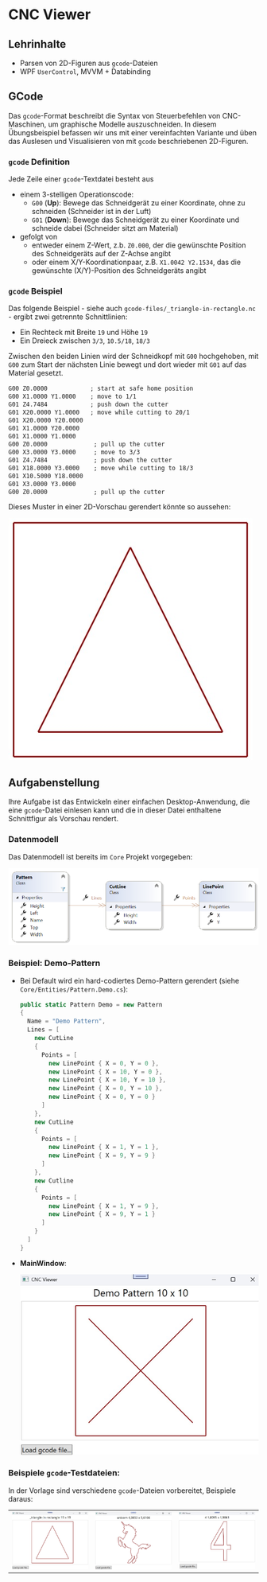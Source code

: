 # CNC Viewer

## Lehrinhalte

- Parsen von 2D-Figuren aus `gcode`-Dateien
- WPF `UserControl`, MVVM + Databinding

## GCode

Das `gcode`-Format beschreibt die Syntax von Steuerbefehlen von CNC-Maschinen, um graphische Modelle auszuschneiden. In diesem Übungsbeispiel befassen wir uns mit einer vereinfachten Variante und üben das Auslesen und Visualisieren von mit `gcode` beschriebenen 2D-Figuren.

### `gcode` Definition

Jede Zeile einer `gcode`-Textdatei besteht aus

- einem 3-stelligen Operationscode:
  - `G00` (**Up**): Bewege das Schneidgerät zu einer Koordinate, ohne zu schneiden (Schneider ist in der Luft)
  - `G01` (**Down**): Bewege das Schneidgerät zu einer Koordinate und schneide dabei (Schneider sitzt am Material)
- gefolgt von
  - entweder einem Z-Wert, z.b. `Z0.000`, der die gewünschte Position des Schneidgeräts auf der Z-Achse angibt
  - oder einem X/Y-Koordinationpaar, z.B. `X1.0042 Y2.1534`, das die gewünschte (X/Y)-Position des Schneidgeräts angibt

### `gcode` Beispiel

Das folgende Beispiel - siehe auch `gcode-files/_triangle-in-rectangle.nc` - ergibt zwei getrennte Schnittlinien:

- Ein Rechteck mit Breite `19` und Höhe `19`
- Ein Dreieck zwischen `3/3`, `10.5/18`, `18/3`

Zwischen den beiden Linien wird der Schneidkopf mit `G00` hochgehoben, mit `G00` zum Start der nächsten Linie bewegt und dort wieder mit `G01` auf das Material gesetzt.

```gcode
G00 Z0.0000            ; start at safe home position
G00 X1.0000 Y1.0000    ; move to 1/1
G01 Z4.7484            ; push down the cutter
G01 X20.0000 Y1.0000   ; move while cutting to 20/1
G01 X20.0000 Y20.0000
G01 X1.0000 Y20.0000
G01 X1.0000 Y1.0000
G00 Z0.0000             ; pull up the cutter
G00 X3.0000 Y3.0000     ; move to 3/3
G01 Z4.7484             ; push down the cutter
G01 X18.0000 Y3.0000    ; move while cutting to 18/3
G01 X10.5000 Y18.0000
G01 X3.0000 Y3.0000
G00 Z0.0000             ; pull up the cutter
```

Dieses Muster in einer 2D-Vorschau gerendert könnte so aussehen:

![img](./pics/ui-triangle-in-rectangle.jpg)

## Aufgabenstellung

Ihre Aufgabe ist das Entwickeln einer einfachen Desktop-Anwendung, die eine `gcode`-Datei einlesen kann und die in dieser Datei enthaltene Schnittfigur als Vorschau rendert.

### Datenmodell

Das Datenmodell ist bereits im `Core` Projekt vorgegeben:

![img](./pics/ClassDiagram1.png)

### Beispiel: Demo-Pattern

- Bei Default wird ein hard-codiertes Demo-Pattern gerendert (siehe `Core/Entities/Pattern.Demo.cs`):

  ```cs
  public static Pattern Demo = new Pattern
  {
    Name = "Demo Pattern",
    Lines = [
      new CutLine
      {
        Points = [
          new LinePoint { X = 0, Y = 0 },
          new LinePoint { X = 10, Y = 0 },
          new LinePoint { X = 10, Y = 10 },
          new LinePoint { X = 0, Y = 10 },
          new LinePoint { X = 0, Y = 0 }
        ]
      },
      new CutLine
      {
        Points = [
          new LinePoint { X = 1, Y = 1 },
          new LinePoint { X = 9, Y = 9 }
        ]
      },
      new Cutline
      {
        Points = [
          new LinePoint { X = 1, Y = 9 },
          new LinePoint { X = 9, Y = 1 }
        ]
      }
    ]
  }
  ```

- **MainWindow**:

  ![img](./pics/ui-main-demo-pattern.jpg)

### Beispiele `gcode`-Testdateien:

In der Vorlage sind verschiedene `gcode`-Dateien vorbereitet, Beispiele daraus:

<table>
<tr>
<td><img src="./pics/ui-main-triangle-in-rectangle.jpg"></td>
<td><img src="./pics/ui-main-unicorn.jpg"></td>
<td><img src="./pics/ui-main-digit-4.jpg"</td>
</tr>
</table>

